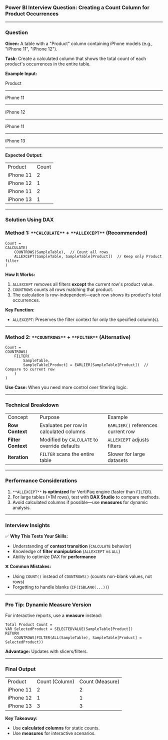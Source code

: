 ### **Power BI Interview Question: Creating a Count Column for Product Occurrences**

---

### **Question**

**Given:** A table with a "Product" column containing iPhone models (e.g., "iPhone 11", "iPhone 12").

**Task:** Create a calculated column that shows the total count of each product's occurrences in the entire table.

**Example Input:**

Product

---

iPhone 11

---

iPhone 12

---

iPhone 11

---

iPhone 13

---

**Expected Output:**

|   |   |
|---|---|
|Product|Count|
|iPhone 11|2|
|iPhone 12|1|
|iPhone 11|2|
|iPhone 13|1|

---

### **Solution Using DAX**

### **Method 1:** `**CALCULATE**` **+** `**ALLEXCEPT**` **(Recommended)**

```Plain
Count =
CALCULATE(
    COUNTROWS(SampleTable),  // Count all rows
    ALLEXCEPT(SampleTable, SampleTable[Product])  // Keep only Product filter
)
```

**How It Works:**

1. `ALLEXCEPT` removes all filters **except** the current row's product value.
2. `COUNTROWS` counts all rows matching that product.
3. The calculation is row-independent—each row shows its product's total occurrences.

**Key Function:**

- `ALLEXCEPT`: Preserves the filter context for only the specified column(s).

---

### **Method 2:** `**COUNTROWS**` **+** `**FILTER**` **(Alternative)**

```Plain
Count =
COUNTROWS(
    FILTER(
        SampleTable,
        SampleTable[Product] = EARLIER(SampleTable[Product])  // Compare to current row
    )
)
```

**Use Case:** When you need more control over filtering logic.

---

### **Technical Breakdown**

|   |   |   |
|---|---|---|
|Concept|Purpose|Example|
|**Row Context**|Evaluates per row in calculated columns|`EARLIER()` references current row|
|**Filter Context**|Modified by `CALCULATE` to override defaults|`ALLEXCEPT` adjusts filters|
|**Iteration**|`FILTER` scans the entire table|Slower for large datasets|

---

### **Performance Considerations**

1. `**ALLEXCEPT**` **is optimized** for VertiPaq engine (faster than `FILTER`).
2. For large tables (>1M rows), test with **DAX Studio** to compare methods.
3. Avoid calculated columns if possible—use **measures** for dynamic analysis.

---

### **Interview Insights**

✅ **Why This Tests Your Skills:**

- Understanding of **context transition** (`CALCULATE` behavior)
- Knowledge of **filter manipulation** (`ALLEXCEPT` vs `ALL`)
- Ability to optimize DAX for **performance**

❌ **Common Mistakes:**

- Using `COUNT()` instead of `COUNTROWS()` (counts non-blank values, not rows)
- Forgetting to handle blanks (`IF(ISBLANK(...))`)

---

### **Pro Tip: Dynamic Measure Version**

For interactive reports, use a **measure** instead:

```Plain
Total Product Count =
VAR SelectedProduct = SELECTEDVALUE(SampleTable[Product])
RETURN
    COUNTROWS(FILTER(ALL(SampleTable), SampleTable[Product] = SelectedProduct))
```

**Advantage:** Updates with slicers/filters.

---

### **Final Output**

|   |   |   |
|---|---|---|
|Product|Count (Column)|Count (Measure)|
|iPhone 11|2|2|
|iPhone 12|1|1|
|iPhone 13|3|3|

**Key Takeaway:**

- Use **calculated columns** for static counts.
- Use **measures** for interactive scenarios.